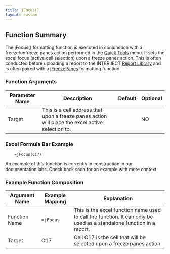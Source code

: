 ```yaml
---
title: jFocus()
layout: custom
---
```


## Function Summary

The jFocus() formatting function is executed in conjunction with a freeze/unfreeze panes action performed in the [Quick Tools](/wGetStarted/INTERJECT-Ribbon-Menu-Items_83689479.html#quick-tools) menu. It sets the excel focus (active cell selection) upon a freeze panes action. This is often conducted before uploading a report to the INTERJECT [Report Library](/wAbout/Report-Library-Basics_61702517.html) and is often paired with a [jFreezePanes](/wIndex/jFreezePanes_128552956.html) formatting function.

### Function Arguments

| Parameter Name | Description                                                                                      | Default | Optional |
|----------------|--------------------------------------------------------------------------------------------------|---------|----------|
| Target         | This is a cell address that upon a freeze panes action will place the excel active selection to. |         | NO       |

### Excel Formula Bar Example

```Excel
    =jFocus(C17)
```
An example of this function is currently in construction in our documentation labs. Check back soon for an example with more context.

### Example Function Composition

| Argument Name | Example Mapping | Explanation                                                                                                          |
|---------------|-----------------|----------------------------------------------------------------------------------------------------------------------|
| Function Name | `=jFocus`       | This is the excel function name used to call the function. It can only be used as a standalone function in a report. |
| Target        | C17             | Cell C17 is the cell that will be selected upon a freeze panes action.                                               |
